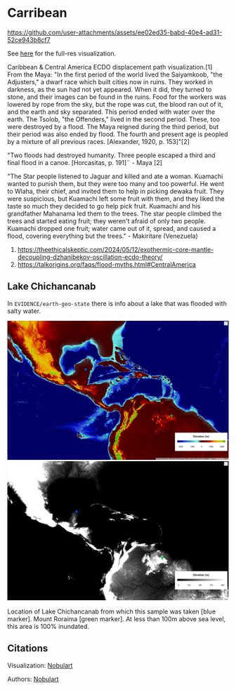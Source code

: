 # Carribean

https://github.com/user-attachments/assets/ee02ed35-babd-40e4-ad31-52ce943b8cf7

See [here](https://github.com/sovrynn/ecdo/tree/master/6-LITERATURE-MEDIA/nobulart/ecdo-visualizations) for the full-res visualization.

Caribbean & Central America ECDO displacement path visualization.[1] From the Maya: "In the first period of the world lived the Saiyamkoob, "the Adjusters," a dwarf race which built cities now in ruins. They worked in darkness, as the sun had not yet appeared. When it did, they turned to stone, and their images can be found in the ruins. Food for the workers was lowered by rope from the sky, but the rope was cut, the blood ran out of it, and the earth and sky separated. This period ended with water over the earth. The Tsolob, "the Offenders," lived in the second period. These, too were destroyed by a flood. The Maya reigned during the third period, but their period was also ended by flood. The fourth and present age is peopled by a mixture of all previous races. [Alexander, 1920, p. 153]"[2]

"Two floods had destroyed humanity. Three people escaped a third and final flood in a canoe. [Horcasitas, p. 191]¨ - Maya [2]

"The Star people listened to Jaguar and killed and ate a woman. Kuamachi wanted to punish them, but they were too many and too powerful. He went to Wlaha, their chief, and invited them to help in picking dewaka fruit. They were suspicious, but Kuamachi left some fruit with them, and they liked the taste so much they decided to go help pick fruit. Kuamachi and his grandfather Mahanama led them to the trees. The star people climbed the trees and started eating fruit; they weren't afraid of only two people. Kuamachi dropped one fruit; water came out of it, spread, and caused a flood, covering everything but the trees." - Makiritare (Venezuela)

1. https://theethicalskeptic.com/2024/05/12/exothermic-core-mantle-decoupling-dzhanibekov-oscillation-ecdo-theory/
2. https://talkorigins.org/faqs/flood-myths.html#CentralAmerica

## Lake Chichancanab

In `EVIDENCE/earth-geo-state` there is info about a lake that was flooded with salty water.

![mexico](img/mexico1.jpg "mexico")
![mexico](img/mexico2.jpg "mexico")

Location of Lake Chichancanab from which this sample was taken [blue marker]. Mount Roraima [green marker]. At less than 100m above sea level, this area is 100% inundated.

## Citations

Visualization: [Nobulart](https://nobulart.com)

Authors: [Nobulart](https://nobulart.com)
